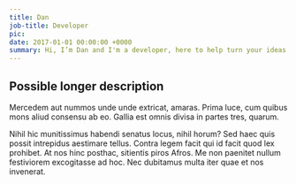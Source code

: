 ```yaml
---
title: Dan
job-title: Developer
pic:
date: 2017-01-01 00:00:00 +0000
summary: Hi, I’m Dan and I'm a developer, here to help turn your ideas into functioning products.
---
```


## Possible longer description

Mercedem aut nummos unde unde extricat, amaras. Prima luce, cum quibus mons aliud  consensu ab eo. Gallia est omnis divisa in partes tres, quarum.

Nihil hic munitissimus habendi senatus locus, nihil horum? Sed haec quis possit intrepidus aestimare tellus. Contra legem facit qui id facit quod lex prohibet. At nos hinc posthac, sitientis piros Afros. Me non paenitet nullum festiviorem excogitasse ad hoc. Nec dubitamus multa iter quae et nos invenerat.
